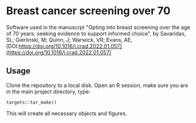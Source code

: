 # Breast cancer screening over 70

Software used in the manuscrpt "Opting into breast screening over the age of 70 years: seeking evidence to support informed choice", by Savaridas, SL; Gierlinski, M; Quinn, J; Warwick, VR; Evans, AE, [DOI:https://doi.org/10.1016/j.crad.2022.01.057](https://doi.org/10.1016/j.crad.2022.01.057)

## Usage

Clone the repository to a local disk. Open an R session, make sure you are in the main project directory, type:

```
targets::tar_make()
```

This will create all necessary objects and figures.
